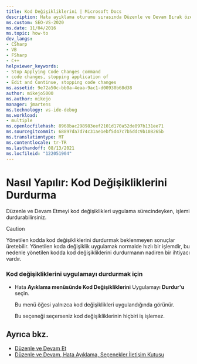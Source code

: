 ```yaml
---
title: Kod Değişikliklerini | Microsoft Docs
description: Hata ayıklama oturumu sırasında Düzenle ve Devam Bırak özelliğini kullanırken kod değişikliklerini Visual Studio anlıyoruz.
ms.custom: SEO-VS-2020
ms.date: 11/04/2016
ms.topic: how-to
dev_langs:
- CSharp
- VB
- FSharp
- C++
helpviewer_keywords:
- Stop Applying Code Changes command
- code changes, stopping application of
- Edit and Continue, stopping code changes
ms.assetid: 9e72a50c-bb0a-4eaa-9ac1-d00930b68d38
author: mikejo5000
ms.author: mikejo
manager: jmartens
ms.technology: vs-ide-debug
ms.workload:
- multiple
ms.openlocfilehash: 8968bac298983eef2101d170a52de897b131ee71
ms.sourcegitcommit: 68897da7d74c31ae1ebf5d47c7b5ddc9b108265b
ms.translationtype: MT
ms.contentlocale: tr-TR
ms.lasthandoff: 08/13/2021
ms.locfileid: "122051904"
---
```

# <a name="how-to-stop-code-changes"></a>Nasıl Yapılır: Kod Değişikliklerini Durdurma
Düzenle ve Devam Etmeyi kod değişiklikleri uygulama sürecindeyken, işlemi durdurabilirsiniz.

> [!CAUTION]
> Yönetilen kodda kod değişikliklerini durdurmak beklenmeyen sonuçlar üretebilir. Yönetilen koda değişiklik uygulamak normalde hızlı bir işlemdir, bu nedenle yönetilen kodda kod değişikliklerini durdurmanın nadiren bir ihtiyacı vardır.

### <a name="to-stop-applying-code-changes"></a>Kod değişikliklerini uygulamayı durdurmak için

- Hata **Ayıklama menüsünde Kod Değişikliklerini** Uygulamayı **Durdur'u** seçin.

  Bu menü öğesi yalnızca kod değişiklikleri uygulandığında görünür.

  Bu seçeneği seçerseniz kod değişikliklerinin hiçbiri iş işlemez.

## <a name="see-also"></a>Ayrıca bkz.
- [Düzenle ve Devam Et](../debugger/edit-and-continue.md)
- [Düzenle ve Devam, Hata Ayıklama, Seçenekler İletişim Kutusu](./edit-and-continue.md)